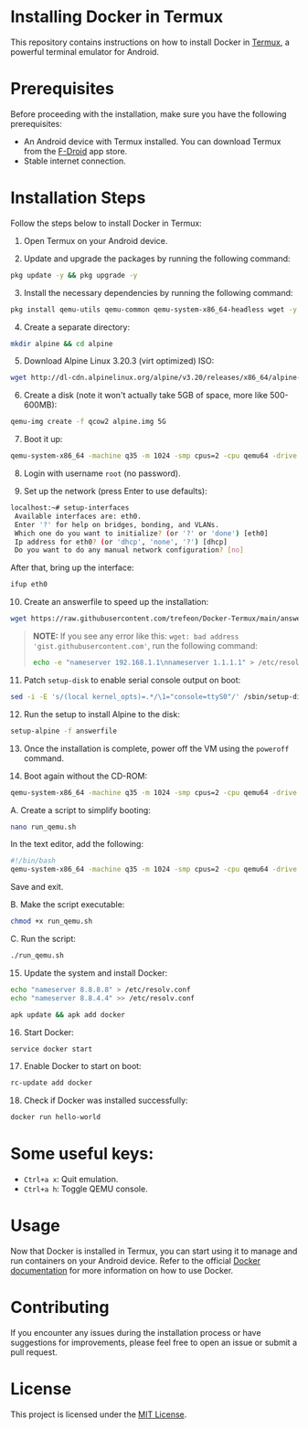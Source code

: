 
# Installing Docker in Termux
This repository contains instructions on how to install Docker in [Termux](https://termux.com/), a powerful terminal emulator for Android.

# Prerequisites
Before proceeding with the installation, make sure you have the following prerequisites:
- An Android device with Termux installed. You can download Termux from the [F-Droid](https://f-droid.org/packages/com.termux/) app store.
- Stable internet connection.

# Installation Steps
Follow the steps below to install Docker in Termux:

1. Open Termux on your Android device.

2. Update and upgrade the packages by running the following command:
```bash
pkg update -y && pkg upgrade -y
```

3. Install the necessary dependencies by running the following command:
```bash
pkg install qemu-utils qemu-common qemu-system-x86_64-headless wget -y
```

4. Create a separate directory:
```bash
mkdir alpine && cd alpine
```

5. Download Alpine Linux 3.20.3 (virt optimized) ISO:
```bash
wget http://dl-cdn.alpinelinux.org/alpine/v3.20/releases/x86_64/alpine-virt-3.20.3-x86_64.iso
```

6. Create a disk (note it won't actually take 5GB of space, more like 500-600MB):
```bash
qemu-img create -f qcow2 alpine.img 5G
```

7. Boot it up:
```bash
qemu-system-x86_64 -machine q35 -m 1024 -smp cpus=2 -cpu qemu64 -drive if=pflash,format=raw,read-only=on,file=$PREFIX/share/qemu/edk2-x86_64-code.fd -netdev user,id=n1,dns=8.8.8.8,hostfwd=tcp::2222-:22 -device virtio-net,netdev=n1 -cdrom alpine-virt-3.20.3-x86_64.iso -nographic alpine.img
```

8. Login with username `root` (no password).

9. Set up the network (press Enter to use defaults):
```bash
localhost:~# setup-interfaces
 Available interfaces are: eth0.
 Enter '?' for help on bridges, bonding, and VLANs.
 Which one do you want to initialize? (or '?' or 'done') [eth0]
 Ip address for eth0? (or 'dhcp', 'none', '?') [dhcp]
 Do you want to do any manual network configuration? [no]
```

After that, bring up the interface:
```bash
ifup eth0
```

10. Create an answerfile to speed up the installation:
```bash
wget https://raw.githubusercontent.com/trefeon/Docker-Termux/main/answerfile
```

> **NOTE:** If you see any error like this: `wget: bad address 'gist.githubusercontent.com'`, run the following command:
> ```bash
>echo -e "nameserver 192.168.1.1\nnameserver 1.1.1.1" > /etc/resolv.conf
>```

11. Patch `setup-disk` to enable serial console output on boot:
```bash
sed -i -E 's/(local kernel_opts)=.*/\1="console=ttyS0"/' /sbin/setup-disk
```

12. Run the setup to install Alpine to the disk:
```bash
setup-alpine -f answerfile
```

13. Once the installation is complete, power off the VM using the `poweroff` command.

14. Boot again without the CD-ROM:
```bash
qemu-system-x86_64 -machine q35 -m 1024 -smp cpus=2 -cpu qemu64 -drive if=pflash,format=raw,read-only=on,file=$PREFIX/share/qemu/edk2-x86_64-code.fd -netdev user,id=n1,dns=8.8.8.8,hostfwd=tcp::2222-:22 -device virtio-net,netdev=n1 -nographic alpine.img
```

A. Create a script to simplify booting:
```bash
nano run_qemu.sh
```
In the text editor, add the following:
```bash
#!/bin/bash
qemu-system-x86_64 -machine q35 -m 1024 -smp cpus=2 -cpu qemu64 -drive if=pflash,format=raw,read-only=on,file=$PREFIX/share/qemu/edk2-x86_64-code.fd -netdev user,id=n1,dns=8.8.8.8,hostfwd=tcp::2222-:22 -device virtio-net,netdev=n1 -nographic alpine.img
```
Save and exit.

B. Make the script executable:
```bash
chmod +x run_qemu.sh
```

C. Run the script:
```bash
./run_qemu.sh
```

15. Update the system and install Docker:
```bash
echo "nameserver 8.8.8.8" > /etc/resolv.conf
echo "nameserver 8.8.4.4" >> /etc/resolv.conf

apk update && apk add docker
```

16. Start Docker:
```bash
service docker start
```

17. Enable Docker to start on boot:
```bash
rc-update add docker
```

18. Check if Docker was installed successfully:
```bash
docker run hello-world
```

# Some useful keys:
- `Ctrl+a x`: Quit emulation.
- `Ctrl+a h`: Toggle QEMU console.

# Usage
Now that Docker is installed in Termux, you can start using it to manage and run containers on your Android device. Refer to the official [Docker documentation](https://docs.docker.com/) for more information on how to use Docker.

# Contributing
If you encounter any issues during the installation process or have suggestions for improvements, please feel free to open an issue or submit a pull request.

# License
This project is licensed under the [MIT License](LICENSE).
